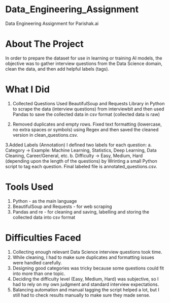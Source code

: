 # Data_Engineering_Assignment
Data Engineering Assignment for Parishak.ai

# About The Project
In order to prepare the dataset for use in learning or training AI models, the objective was to gather interview questions from the Data Science domain, clean the data, and then add helpful labels (tags).


# What I Did
1. Collected Questions
Used BeautifulSoup and Requests Library in Python to scrape the data (interview questions) from interviewbit and then used Pandas to save the collected data in csv format (collected data is raw)

2. Removed duplicates and empty rows.
Fixed text formatting (lowercase, no extra spaces or symbols) using Regex and then saved the cleaned version in clean_questions.csv.

3.Added Labels (Annotation)
I defined two labels for each question:
 a. Category → Example: Machine Learning, Statistics, Deep Learning, Data Cleaning, Career/General, etc.
 b. Difficulty → Easy, Medium, Hard (depending upon the length of the questions)
by Wrinting a small Python script to tag each question.
Final labeled file is annotated_questions.csv.


# Tools Used
1. Python - as the main language
2. BeautifulSoup  and Requests - for web scraping
3. Pandas and re - for cleaning and saving, labelling and storing the collected data into csv format


# Difficulties Faced
1. Collecting enough relevant Data Science interview questions took time.
2. While cleaning, I had to make sure duplicates and formatting issues were handled carefully.
3. Designing good categories was tricky because some questions could fit into more than one topic.
4. Deciding the difficulty level (Easy, Medium, Hard) was subjective, so I had to rely on my own
judgment and standard interview expectations.
5. Balancing automation and manual tagging  the script helped a lot, but I still had to check results manually to make sure they made sense.
   
